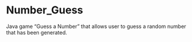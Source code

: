 # Number_Guess
Java game “Guess a Number” that allows user to guess a random number that has been generated.
